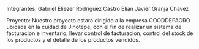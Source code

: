 Integrantes:	Gabriel Eliezer Rodriguez Castro
		Elian Javier Granja Chavez


Proyecto:
Nuestro proyecto estara dirigido a la empresa COODDEPAGRO ubicada en la cuidad de Jinotepe, con el fin de realizar un sistema de facturacion e inventario, 
llevar control de facturacion, control del stock de los productos y el detalle de los productos vendidos.
